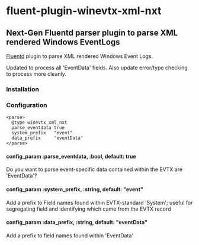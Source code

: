 # fluent-plugin-winevtx-xml-nxt

## Next-Gen Fluentd parser plugin to parse XML rendered Windows EventLogs

[Fluentd](https://www.fluentd.org/) plugin to parse XML rendered Windows Event Logs.

Updated to process all 'EventData' fields. Also update error/type checking to process more cleanly.

### Installation

### Configuration

```aconf
<parse>
  @type winevtx_xml_nxt
  parse_eventdata true
  system_prefix   "event"
  data_prefix     "eventData"
</parse>
```

#### config_param :parse_eventdata, :bool,   default: true

Do you want to parse event-specific data contained within the EVTX are 'EventData'?

#### config_param :system_prefix,   :string, default: "event"

Add a prefix to Field names found within EVTX-standard 'System'; useful for segregating field and identifying which came from the EVTX record

#### config_param :data_prefix,     :string, default: "eventData"

Add a prefix to field names found within 'EventData'
